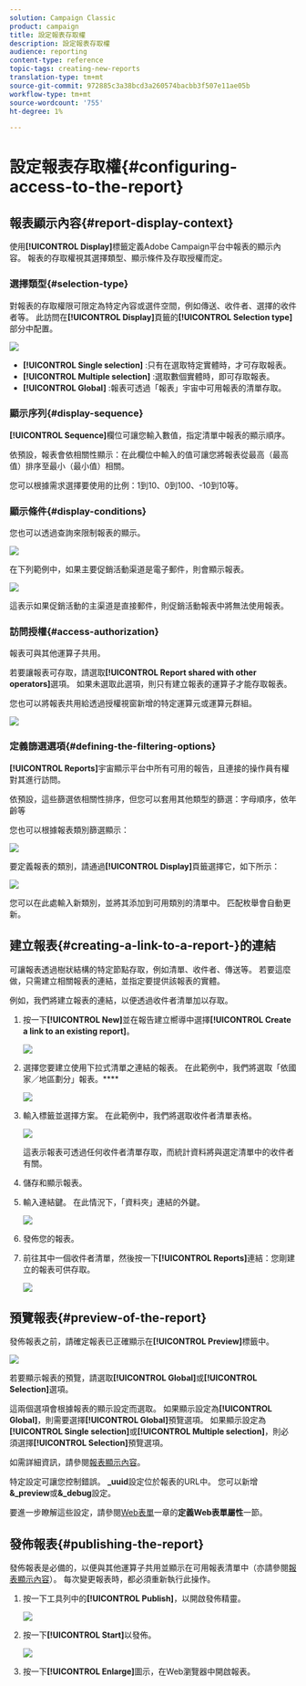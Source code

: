 ```yaml
---
solution: Campaign Classic
product: campaign
title: 設定報表存取權
description: 設定報表存取權
audience: reporting
content-type: reference
topic-tags: creating-new-reports
translation-type: tm+mt
source-git-commit: 972885c3a38bcd3a260574bacbb3f507e11ae05b
workflow-type: tm+mt
source-wordcount: '755'
ht-degree: 1%

---
```



# 設定報表存取權{#configuring-access-to-the-report}

## 報表顯示內容{#report-display-context}

使用&#x200B;**[!UICONTROL Display]**&#x200B;標籤定義Adobe Campaign平台中報表的顯示內容。 報表的存取權視其選擇類型、顯示條件及存取授權而定。

### 選擇類型{#selection-type}

對報表的存取權限可限定為特定內容或選件空間，例如傳送、收件者、選擇的收件者等。 此訪問在&#x200B;**[!UICONTROL Display]**&#x200B;頁籤的&#x200B;**[!UICONTROL Selection type]**&#x200B;部分中配置。

![](assets/s_ncs_advuser_report_visibility_4.png)

* **[!UICONTROL Single selection]** :只有在選取特定實體時，才可存取報表。
* **[!UICONTROL Multiple selection]** :選取數個實體時，即可存取報表。
* **[!UICONTROL Global]** :報表可透過「報表」宇宙中可用報表的清單存取。

### 顯示序列{#display-sequence}

**[!UICONTROL Sequence]**&#x200B;欄位可讓您輸入數值，指定清單中報表的顯示順序。

依預設，報表會依相關性顯示：在此欄位中輸入的值可讓您將報表從最高（最高值）排序至最小（最小值）相關。

您可以根據需求選擇要使用的比例：1到10、0到100、-10到10等。

### 顯示條件{#display-conditions}

您也可以透過查詢來限制報表的顯示。

![](assets/s_ncs_advuser_report_visibility_5.png)

在下列範例中，如果主要促銷活動渠道是電子郵件，則會顯示報表。

![](assets/s_ncs_advuser_report_visibility_6.png)

這表示如果促銷活動的主渠道是直接郵件，則促銷活動報表中將無法使用報表。

### 訪問授權{#access-authorization}

報表可與其他運算子共用。

若要讓報表可存取，請選取&#x200B;**[!UICONTROL Report shared with other operators]**&#x200B;選項。 如果未選取此選項，則只有建立報表的運算子才能存取報表。

您也可以將報表共用給透過授權視窗新增的特定運算元或運算元群組。

![](assets/s_ncs_advuser_report_visibility_8.png)

### 定義篩選選項{#defining-the-filtering-options}

**[!UICONTROL Reports]**&#x200B;宇宙顯示平台中所有可用的報告，且連接的操作員有權對其進行訪問。

依預設，這些篩選依相關性排序，但您可以套用其他類型的篩選：字母順序，依年齡等

您也可以根據報表類別篩選顯示：

![](assets/report_ovv_select_type.png)

要定義報表的類別，請通過&#x200B;**[!UICONTROL Display]**&#x200B;頁籤選擇它，如下所示：

![](assets/report_select_category.png)

您可以在此處輸入新類別，並將其添加到可用類別的清單中。 匹配枚舉會自動更新。

## 建立報表{#creating-a-link-to-a-report-}的連結

可讓報表透過樹狀結構的特定節點存取，例如清單、收件者、傳送等。 若要這麼做，只需建立相關報表的連結，並指定要提供該報表的實體。

例如，我們將建立報表的連結，以便透過收件者清單加以存取。

1. 按一下&#x200B;**[!UICONTROL New]**&#x200B;並在報告建立嚮導中選擇&#x200B;**[!UICONTROL Create a link to an existing report]**。

   ![](assets/s_ncs_advuser_report_wizard_link_01.png)

1. 選擇您要建立使用下拉式清單之連結的報表。 在此範例中，我們將選取「依國家／地區劃分」報表。****

   ![](assets/s_ncs_advuser_report_wizard_link_02.png)

1. 輸入標籤並選擇方案。 在此範例中，我們將選取收件者清單表格。

   ![](assets/s_ncs_advuser_report_wizard_link_03.png)

   這表示報表可透過任何收件者清單存取，而統計資料將與選定清單中的收件者有關。

1. 儲存和顯示報表。
1. 輸入連結鍵。 在此情況下，「資料夾」連結的外鍵。

   ![](assets/s_ncs_advuser_report_wizard_link_04.png)

1. 發佈您的報表。
1. 前往其中一個收件者清單，然後按一下&#x200B;**[!UICONTROL Reports]**&#x200B;連結：您剛建立的報表可供存取。

   ![](assets/s_ncs_advuser_report_wizard_link_05.png)

## 預覽報表{#preview-of-the-report}

發佈報表之前，請確定報表已正確顯示在&#x200B;**[!UICONTROL Preview]**&#x200B;標籤中。

![](assets/s_ncs_advuser_report_preview_01.png)

若要顯示報表的預覽，請選取&#x200B;**[!UICONTROL Global]**&#x200B;或&#x200B;**[!UICONTROL Selection]**&#x200B;選項。

這兩個選項會根據報表的顯示設定而選取。 如果顯示設定為&#x200B;**[!UICONTROL Global]**，則需要選擇&#x200B;**[!UICONTROL Global]**&#x200B;預覽選項。 如果顯示設定為&#x200B;**[!UICONTROL Single selection]**&#x200B;或&#x200B;**[!UICONTROL Multiple selection]**，則必須選擇&#x200B;**[!UICONTROL Selection]**&#x200B;預覽選項。

如需詳細資訊，請參閱[報表顯示內容](#report-display-context)。

特定設定可讓您控制錯誤。 **_uuid**&#x200B;設定位於報表的URL中。 您可以新增&#x200B;**&amp;_preview**&#x200B;或&#x200B;**&amp;_debug**&#x200B;設定。

要進一步瞭解這些設定，請參閱[Web表單](../../web/using/about-web-forms.md)一章的&#x200B;**定義Web表單屬性**&#x200B;一節。

## 發佈報表{#publishing-the-report}

發佈報表是必備的，以便與其他運算子共用並顯示在可用報表清單中（亦請參閱[報表顯示內容](#report-display-context)）。 每次變更報表時，都必須重新執行此操作。

1. 按一下工具列中的&#x200B;**[!UICONTROL Publish]**，以開啟發佈精靈。

   ![](assets/s_ncs_advuser_report_publish_01.png)

1. 按一下&#x200B;**[!UICONTROL Start]**&#x200B;以發佈。

   ![](assets/s_ncs_advuser_report_publish_02.png)

1. 按一下&#x200B;**[!UICONTROL Enlarge]**&#x200B;圖示，在Web瀏覽器中開啟報表。

